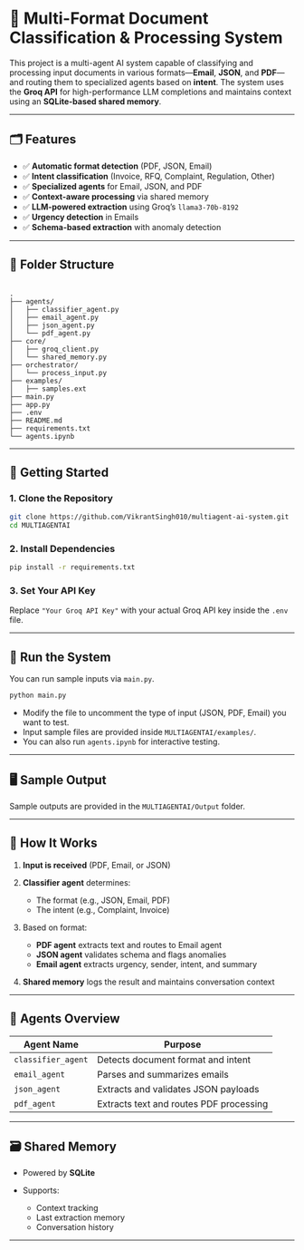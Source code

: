 # 🧠 Multi-Format Document Classification & Processing System

This project is a multi-agent AI system capable of classifying and processing input documents in various formats—**Email**, **JSON**, and **PDF**—and routing them to specialized agents based on **intent**. The system uses the **Groq API** for high-performance LLM completions and maintains context using an **SQLite-based shared memory**.

---

## 🗂️ Features

- ✅ **Automatic format detection** (PDF, JSON, Email)  
- ✅ **Intent classification** (Invoice, RFQ, Complaint, Regulation, Other)  
- ✅ **Specialized agents** for Email, JSON, and PDF  
- ✅ **Context-aware processing** via shared memory  
- ✅ **LLM-powered extraction** using Groq’s `llama3-70b-8192`  
- ✅ **Urgency detection** in Emails  
- ✅ **Schema-based extraction** with anomaly detection  

---

## 🧩 Folder Structure

```

.
├── agents/
│   ├── classifier_agent.py
│   ├── email_agent.py
│   ├── json_agent.py
│   └── pdf_agent.py
├── core/
│   ├── groq_client.py
│   └── shared_memory.py
├── orchestrator/
│   └── process_input.py
├── examples/
│   ├── samples.ext
├── main.py
├── app.py
├── .env
├── README.md
├── requirements.txt
└── agents.ipynb

````

---

## 🚀 Getting Started

### 1. Clone the Repository

```bash
git clone https://github.com/VikrantSingh010/multiagent-ai-system.git
cd MULTIAGENTAI
````

### 2. Install Dependencies

```bash
pip install -r requirements.txt
```

### 3. Set Your API Key

Replace `"Your Groq API Key"` with your actual Groq API key inside the `.env` file.

---

## 🧪 Run the System

You can run sample inputs via `main.py`.

```bash
python main.py
```

* Modify the file to uncomment the type of input (JSON, PDF, Email) you want to test.
* Input sample files are provided inside `MULTIAGENTAI/examples/`.
* You can also run `agents.ipynb` for interactive testing.

---

## 🖥️ Sample Output

Sample outputs are provided in the `MULTIAGENTAI/Output` folder.

---

## 🧠 How It Works

1. **Input is received** (PDF, Email, or JSON)
2. **Classifier agent** determines:

   * The format (e.g., JSON, Email, PDF)
   * The intent (e.g., Complaint, Invoice)
3. Based on format:

   * **PDF agent** extracts text and routes to Email agent
   * **JSON agent** validates schema and flags anomalies
   * **Email agent** extracts urgency, sender, intent, and summary
4. **Shared memory** logs the result and maintains conversation context

---

## 🧠 Agents Overview

| Agent Name         | Purpose                                 |
| ------------------ | --------------------------------------- |
| `classifier_agent` | Detects document format and intent      |
| `email_agent`      | Parses and summarizes emails            |
| `json_agent`       | Extracts and validates JSON payloads    |
| `pdf_agent`        | Extracts text and routes PDF processing |

---

## 🗃️ Shared Memory

* Powered by **SQLite**
* Supports:

  * Context tracking
  * Last extraction memory
  * Conversation history

---

